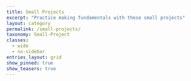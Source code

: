 ```yaml
---
title: Small Projects
excerpt: "Practice making fundamentals with these small projects"
layout: category
permalink: /small-projects/
taxonomy: Small-Project
classes: 
  - wide
  - no-sidebar
entries_layout: grid
show_pinned: true
show_teasers: true
---
```

